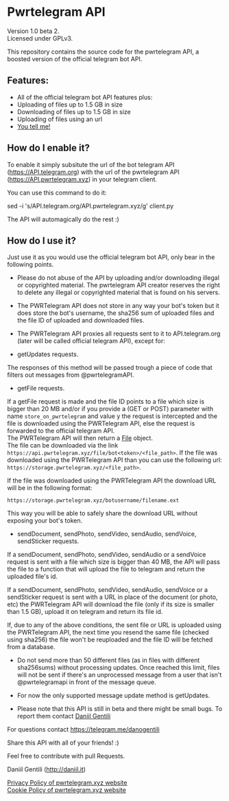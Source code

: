 # Pwrtelegram API
Version 1.0 beta 2.  
Licensed under GPLv3.  

This repository contains the source code for the pwrtelegram API, a boosted version of the official telegram bot API.

## Features:  

* All of the official telegram bot API features plus:  
* Uploading of files up to 1.5 GB in size  
* Downloading of files up to 1.5 GB in size  
* Uploading of files using an url  
* [You tell me!](https://telegram.me/danogentili)  

## How do I enable it?  

To enable it simply subsitute the url of the bot telegram API (https://API.telegram.org) with the url of the pwrtelegram API (https://API.pwrtelegram.xyz) in your telegram client.

You can use this command to do it:

sed -i 's/API\.telegram\.org/API\.pwrtelegram\.xyz/g' client.py

The API will automagically do the rest :)  


## How do I use it?

Just use it as you would use the official telegram bot API, only bear in the following points.

* Please do not abuse of the API by uploading and/or downloading illegal or copyrighted material. The pwrtelegram API creator reserves the right to delete any illegal or copyrighted material that is found on his servers.  

* The PWRTelegram API does not store in any way your bot's token but it does store the bot's username, the sha256 sum of uploaded files and the file ID of uploaded and downloaded files.

* The PWRTelegram API proxies all requests sent to it to API.telegram.org (later will be called official telegram API), except for:

 * getUpdates requests.

The responses of this method will be passed trough a piece of code that filters out messages from @pwrtelegramAPI.

 * getFile requests.

If a getFile request is made and the file ID points to a file which size is bigger than 20 MB and/or if you provide a (GET or POST) parameter with name ```store_on_pwrtelegram``` and value y the request is intercepted and the file is downloaded using the PWRTelegram API, else the request is forwarded to the official telegram API.  
The PWRTelegram API will then return a [File](https://core.telegram.org/bots/API#file) object.   
The file can be downloaded via the link ```https://api.pwrtelegram.xyz/file/bot<token>/<file_path>```. If the file was downloaded using the PWRTelegram API than you can use the following url: ```https://storage.pwrtelegram.xyz/<file_path>```.

If the file was downloaded using the PWRTelegram API the download URL will be in the following format:  
```
https://storage.pwrtelegram.xyz/botusername/filename.ext
```  
This way you will be able to safely share the download URL without exposing your bot's token.  

 * sendDocument, sendPhoto, sendVideo, sendAudio, sendVoice, sendSticker requests.  

If a sendDocument, sendPhoto, sendVideo, sendAudio or a sendVoice request is sent with a file which size is bigger than 40 MB, the API will pass the file to a function that will upload the file to telegram and return the uploaded file's id.  

If a sendDocument, sendPhoto, sendVideo, sendAudio, sendVoice or a sendSticker request is sent with a URL in place of the document (or photo, etc) the PWRTelegram API will download the file (only if its size is smaller than 1.5 GB), upload it on telegram and return its file id.  

If, due to any of the above conditions, the sent file or URL is uploaded using the PWRTelegram API, the next time you resend the same file (checked using sha256) the file won't be reuploaded and the file ID will be fetched from a database.

* Do not send more than 50 different files (as in files with different sha256sums) without processing updates. Once reached this limit, files will not be sent if there's an unprocessed message from a user that isn't @pwrtelegramapi in front of the message queue.  

* For now the only supported message update method is getUpdates.  

* Please note that this API is still in beta and there might be small bugs. To report them contact [Daniil Gentili](https://telegram.me/danogentili)  

For questions contact https://telegram.me/danogentili

Share this API with all of your friends! :) 

Feel free to contribute with pull Requests.  


Daniil Gentili (http://daniil.it)




[Privacy Policy of pwrtelegram.xyz website](http://privacypolicies.com/privacy/view/Yv8dZc)  
[Cookie Policy of pwrtelegram.xyz website](https://cookie.daniil.it/?w=pwrtelegram)
